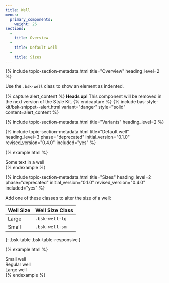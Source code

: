```yaml
---
title: Well
menus:
  primary_components:
    weight: 26
sections:
  -
    title: Overview
  -
    title: Default well
  -
    title: Sizes
---
```


{% include topic-section-metadata.html
  title="Overview"
  heading_level=2
%}

Use the `.bsk-well` class to show an element as indented.

{% capture alert_content %}
**Heads up!** This component will be removed in the next version of the Style Kit.
{% endcapture %}
{% include bas-style-kit/bsk-snippet--alert.html
  variant="danger"
  style="solid"
  content=alert_content
%}

{% include topic-section-metadata.html
  title="Variants"
  heading_level=2
%}

{% include topic-section-metadata.html
  title="Default well"
  heading_level=3
  phase="deprecated"
  initial_version="0.1.0"
  revised_version="0.4.0"
  included="yes"
%}

{% example html %}
<div class="bsk-well">
  Some text in a well
</div>
{% endexample %}

{% include topic-section-metadata.html
  title="Sizes"
  heading_level=2
  phase="deprecated"
  initial_version="0.1.0"
  revised_version="0.4.0"
  included="yes"
%}

Add one of these classes to alter the size of a well:

| Well Size  | Well Size Class |
| ---------- | --------------- |
| Large      | `.bsk-well-lg`  |
| Small      | `.bsk-well-sm`  |
{: .bsk-table .bsk-table-responsive }

{% example html %}
<div class="bsk-well bsk-well-sm">Small well</div>
<div class="bsk-well">Regular well</div>
<div class="bsk-well bsk-well-lg">Large well</div>
{% endexample %}
